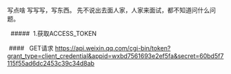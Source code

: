   写点啥
  写写写，写东西。
  先不说出去面人家，人家来面试，都不知道问什么问题。
  
    #####  1.获取ACCESS_TOKEN 
  
   ####   GET请求   https://api.weixin.qq.com/cgi-bin/token?grant_type=client_credential&appid=wxbd7561693e2ef5fa&secret=60bd5f7115f55ad6dc2453c39c34d8ab




































